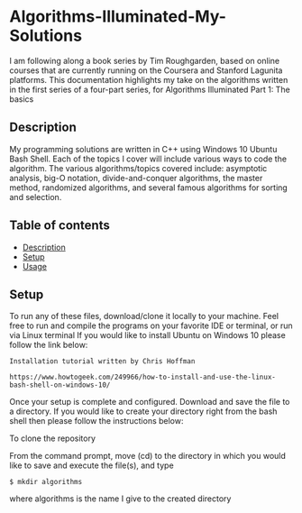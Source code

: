 # Algorithms-Illuminated-My-Solutions

I am following along a book series by Tim Roughgarden, based on online courses that are currently running on the Coursera and Stanford Lagunita platforms. This documentation highlights my take on the algorithms written in the first series of a four-part series, for Algorithms Illuminated Part 1: The basics

## Description

My programming solutions are written in C++ using Windows 10 Ubuntu Bash Shell. Each of the topics I cover will include various ways to code the algorithm. The various algorithms/topics covered include: asymptotic analysis, big-O notation, divide-and-conquer algorithms, the master method, randomized algorithms, and several famous algorithms for sorting and selection.

## Table of contents
* [Description](#Description)
* [Setup](#Setup)
* [Usage](#Usage)

## Setup
To run any of these files, download/clone it locally to your machine. Feel free to run and compile the programs on your favorite IDE or terminal, or run via Linux terminal
If you would like to install Ubuntu on Windows 10 please follow the link below:

```
Installation tutorial written by Chris Hoffman

https://www.howtogeek.com/249966/how-to-install-and-use-the-linux-bash-shell-on-windows-10/
```
Once your setup is complete and configured. Download and save the file to a directory. If you would like to create your directory right from the bash shell then please follow the instructions below:

To clone the repository

From the command prompt, move (cd) to the directory in which you would like to save and execute the file(s), and type
```
$ mkdir algorithms 
```
where algorithms is the name I give to the created directory
